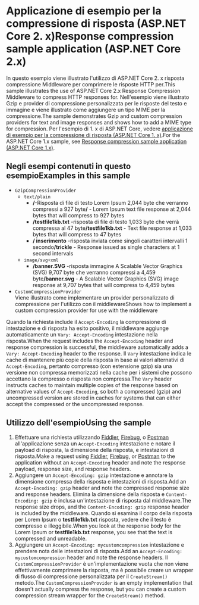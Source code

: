 # <a name="response-compression-sample-application-aspnet-core-2x"></a><span data-ttu-id="fd518-101">Applicazione di esempio per la compressione di risposta (ASP.NET Core 2. x)</span><span class="sxs-lookup"><span data-stu-id="fd518-101">Response compression sample application (ASP.NET Core 2.x)</span></span>

<span data-ttu-id="fd518-102">In questo esempio viene illustrato l'utilizzo di ASP.NET Core 2. x risposta compressione Middleware per comprimere le risposte HTTP per.</span><span class="sxs-lookup"><span data-stu-id="fd518-102">This sample illustrates the use of ASP.NET Core 2.x Response Compression Middleware to compress HTTP responses for.</span></span> <span data-ttu-id="fd518-103">Nell'esempio viene illustrato Gzip e provider di compressione personalizzata per le risposte del testo e immagine e viene illustrato come aggiungere un tipo MIME per la compressione.</span><span class="sxs-lookup"><span data-stu-id="fd518-103">The sample demonstrates Gzip and custom compression providers for text and image responses and shows how to add a MIME type for compression.</span></span> <span data-ttu-id="fd518-104">Per l'esempio di 1. x di ASP.NET Core, vedere [applicazione di esempio per la compressione di risposta (ASP.NET Core 1. x)](https://github.com/aspnet/Docs/tree/master/aspnetcore/performance/response-compression/samples/1.x).</span><span class="sxs-lookup"><span data-stu-id="fd518-104">For the ASP.NET Core 1.x sample, see [Response compression sample application (ASP.NET Core 1.x)](https://github.com/aspnet/Docs/tree/master/aspnetcore/performance/response-compression/samples/1.x).</span></span>

## <a name="examples-in-this-sample"></a><span data-ttu-id="fd518-105">Negli esempi contenuti in questo esempio</span><span class="sxs-lookup"><span data-stu-id="fd518-105">Examples in this sample</span></span>
* `GzipCompressionProvider`
  * `text/plain`
    * <span data-ttu-id="fd518-106">**/**-Risposta di file di testo Lorem Ipsum 2,044 byte che verranno compressi a 927 byte</span><span class="sxs-lookup"><span data-stu-id="fd518-106">**/** - Lorem Ipsum text file response at 2,044 bytes that will compress to 927 bytes</span></span>
    * <span data-ttu-id="fd518-107">**/testfile1kb.txt** -risposta di file di testo 1,033 byte che verrà compressa al 47 byte</span><span class="sxs-lookup"><span data-stu-id="fd518-107">**/testfile1kb.txt** - Text file response at 1,033 bytes that will compress to 47 bytes</span></span>
    * <span data-ttu-id="fd518-108">**/ inserimento** -risposta inviata come singoli caratteri intervalli 1 secondo</span><span class="sxs-lookup"><span data-stu-id="fd518-108">**/trickle** - Response issued as single characters at 1 second intervals</span></span> 
  * `image/svg+xml`
    * <span data-ttu-id="fd518-109">**/banner.SVG** -risposta immagine A Scalable Vector Graphics (SVG) 9,707 byte che verranno compressi a 4,459 byte</span><span class="sxs-lookup"><span data-stu-id="fd518-109">**/banner.svg** - A Scalable Vector Graphics (SVG) image response at 9,707 bytes that will compress to 4,459 bytes</span></span>
* `CustomCompressionProvider`<br><span data-ttu-id="fd518-110">Viene illustrato come implementare un provider personalizzato di compressione per l'utilizzo con il middleware</span><span class="sxs-lookup"><span data-stu-id="fd518-110">Shows how to implement a custom compression provider for use with the middleware</span></span>

<span data-ttu-id="fd518-111">Quando la richiesta include il `Accept-Encoding` la compressione di intestazione e di risposta ha esito positivo, il middleware aggiunge automaticamente un `Vary: Accept-Encoding` intestazione nella risposta.</span><span class="sxs-lookup"><span data-stu-id="fd518-111">When the request includes the `Accept-Encoding` header and response compression is successful, the middleware automatically adds a `Vary: Accept-Encoding` header to the response.</span></span> <span data-ttu-id="fd518-112">Il `Vary` intestazione indica le cache di mantenere più copie della risposta in base ai valori alternativi di `Accept-Encoding`, pertanto compresso (con estensione gzip) sia una versione non compressa memorizzati nella cache per i sistemi che possono accettano la compresso o risposta non compressa.</span><span class="sxs-lookup"><span data-stu-id="fd518-112">The `Vary` header instructs caches to maintain multiple copies of the response based on alternative values of `Accept-Encoding`, so both a compressed (gzip) and uncompressed version are stored in caches for systems that can either accept the compressed or the uncompressed response.</span></span>

## <a name="using-the-sample"></a><span data-ttu-id="fd518-113">Utilizzo dell'esempio</span><span class="sxs-lookup"><span data-stu-id="fd518-113">Using the sample</span></span>
1. <span data-ttu-id="fd518-114">Effettuare una richiesta utilizzando [Fiddler](http://www.telerik.com/fiddler), [Firebug](http://getfirebug.com/), o [Postman](https://www.getpostman.com/) all'applicazione senza un `Accept-Encoding` intestazione e notare il payload di risposta, la dimensione della risposta, e intestazioni di risposta.</span><span class="sxs-lookup"><span data-stu-id="fd518-114">Make a request using [Fiddler](http://www.telerik.com/fiddler), [Firebug](http://getfirebug.com/), or [Postman](https://www.getpostman.com/) to the application without an `Accept-Encoding` header and note the response payload, response size, and response headers.</span></span>
2. <span data-ttu-id="fd518-115">Aggiungere un `Accept-Encoding: gzip` intestazione e annotare la dimensione compressa della risposta e intestazioni di risposta.</span><span class="sxs-lookup"><span data-stu-id="fd518-115">Add an `Accept-Encoding: gzip` header and note the compressed response size and response headers.</span></span> <span data-ttu-id="fd518-116">Elimina la dimensione della risposta e `Content-Encoding: gzip` è inclusa un'intestazione di risposta dal middleware.</span><span class="sxs-lookup"><span data-stu-id="fd518-116">The response size drops, and the `Content-Encoding: gzip` response header is included by the middleware.</span></span> <span data-ttu-id="fd518-117">Quando si esamina il corpo della risposta per Lorem Ipsum o **testfile1kb.txt** risposta, vedere che il testo è compresso e illeggibile.</span><span class="sxs-lookup"><span data-stu-id="fd518-117">When you look at the response body for the Lorem Ipsum or **testfile1kb.txt** response, you see that the text is compressed and unreadable.</span></span>
3. <span data-ttu-id="fd518-118">Aggiungere un `Accept-Encoding: mycustomcompression` intestazione e prendere nota delle intestazioni di risposta.</span><span class="sxs-lookup"><span data-stu-id="fd518-118">Add an `Accept-Encoding: mycustomcompression` header and note the response headers.</span></span> <span data-ttu-id="fd518-119">Il `CustomCompressionProvider` è un'implementazione vuota che non viene effettivamente comprimere la risposta, ma è possibile creare un wrapper di flusso di compressione personalizzata per il `CreateStream()` metodo.</span><span class="sxs-lookup"><span data-stu-id="fd518-119">The `CustomCompressionProvider` is an empty implementation that doesn't actually compress the response, but you can create a custom compression stream wrapper for the `CreateStream()` method.</span></span>
